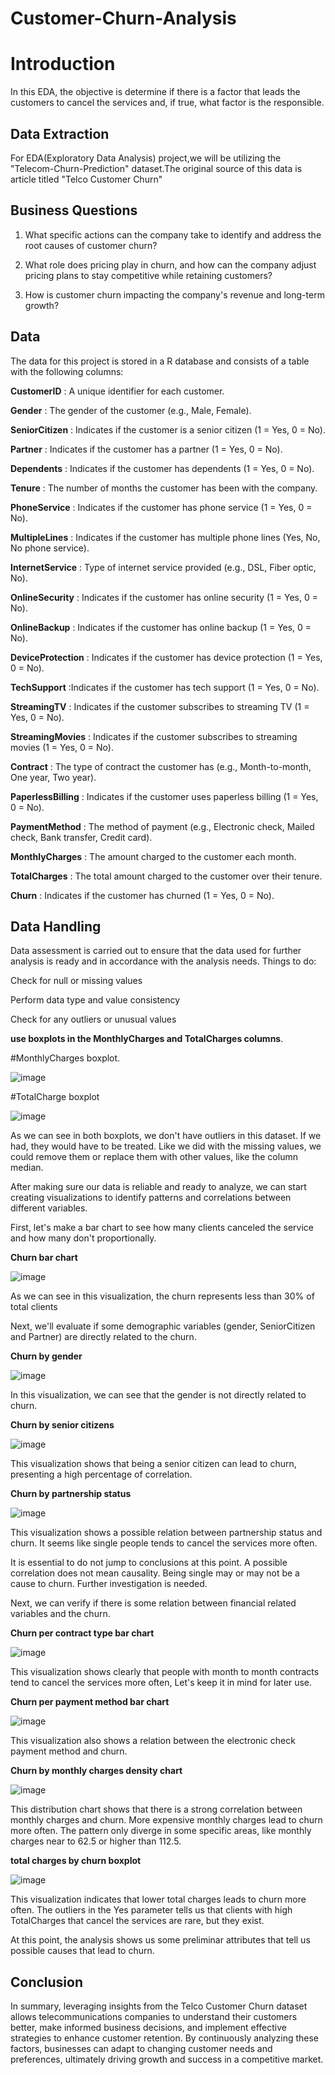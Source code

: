 # Customer-Churn-Analysis
# Introduction
In this EDA, the objective is determine if there is a factor that leads the customers to cancel the services and, if true, what factor is the responsible.

## **Data Extraction**
For EDA(Exploratory Data Analysis) project,we will be utilizing the "Telecom-Churn-Prediction" dataset.The original source of this data is article titled "Telco Customer Churn"

## **Business Questions**
1. What specific actions can the company take to identify and address the root causes of customer churn?
 
2. What role does pricing play in churn, and how can the company adjust pricing plans to stay competitive while retaining customers?
 
3. How is customer churn impacting the company's revenue and long-term growth?



## **Data**
The data for this project is stored in a R database and consists of a table with the following columns:

**CustomerID** :	A unique identifier for each customer.

**Gender** :	The gender of the customer (e.g., Male, Female).

**SeniorCitizen** :	Indicates if the customer is a senior citizen (1 = Yes, 0 = No).

**Partner** :	Indicates if the customer has a partner (1 = Yes, 0 = No).

**Dependents** :	Indicates if the customer has dependents (1 = Yes, 0 = No).

**Tenure** : 	The number of months the customer has been with the company.

**PhoneService** :	Indicates if the customer has phone service (1 = Yes, 0 = No).

**MultipleLines** :	Indicates if the customer has multiple phone lines (Yes, No, No phone service).

**InternetService** :	Type of internet service provided (e.g., DSL, Fiber optic, No).

**OnlineSecurity** :	Indicates if the customer has online security (1 = Yes, 0 = No).

**OnlineBackup** :	Indicates if the customer has online backup (1 = Yes, 0 = No).

**DeviceProtection** :	Indicates if the customer has device protection (1 = Yes, 0 = No).

**TechSupport** :Indicates if the customer has tech support (1 = Yes, 0 = No).

**StreamingTV** :	Indicates if the customer subscribes to streaming TV (1 = Yes, 0 = No).

**StreamingMovies** :	Indicates if the customer subscribes to streaming movies (1 = Yes, 0 = No).

**Contract** :	The type of contract the customer has (e.g., Month-to-month, One year, Two year).

**PaperlessBilling** :	Indicates if the customer uses paperless billing (1 = Yes, 0 = No).

**PaymentMethod** :	The method of payment (e.g., Electronic check, Mailed check, Bank transfer, Credit card).

**MonthlyCharges** :	The amount charged to the customer each month.

**TotalCharges** :	The total amount charged to the customer over their tenure.

**Churn** :	Indicates if the customer has churned (1 = Yes, 0 = No).

## **Data Handling**
Data assessment is carried out to ensure that the data used for further analysis is ready and in accordance with the analysis needs. Things to do:


Check for null ​​or missing values

Perform data type and value consistency

Check for any outliers or unusual values

 **use boxplots in the MonthlyCharges and TotalCharges columns**.

 #MonthlyCharges boxplot.


![image](https://github.com/user-attachments/assets/5c61de4d-9d65-4821-8f8e-69ddab5f090b)

 #TotalCharge boxplot

![image](https://github.com/user-attachments/assets/a4a730f6-9bcf-483e-8703-4413ca336b5f)

As we can see in both boxplots, we don't have outliers in this dataset. If we had, they would have to be treated. Like we did with the missing values, we could remove them or replace them with other values, like the column median.

After making sure our data is reliable and ready to analyze, we can start creating visualizations to identify patterns and correlations between different variables.

First, let's make a bar chart to see how many clients canceled the service and how many don't proportionally.

**Churn bar chart**

![image](https://github.com/user-attachments/assets/85f983e1-9c8a-4c1f-963c-f16ae7e99b76)


As we can see in this visualization, the churn represents less than 30% of total clients

Next, we'll evaluate if some demographic variables (gender, SeniorCitizen and Partner) are directly related to the churn.

**Churn by gender**

![image](https://github.com/user-attachments/assets/25ced8f5-0fb4-455d-932c-c6664979b40a)

In this visualization, we can see that the gender is not directly related to churn.

**Churn by senior citizens**

![image](https://github.com/user-attachments/assets/b1c0aa1f-2914-448b-acfa-ccf918d87ad0)

This visualization shows that being a senior citizen can lead to churn, presenting a high percentage of correlation.


**Churn by partnership status**

![image](https://github.com/user-attachments/assets/cf92c3d6-3825-4efd-86bf-84f3b8d7685e)



This visualization shows a possible relation between partnership status and churn. It seems like single people tends to cancel the services more often.

It is essential to do not jump to conclusions at this point. A possible correlation does not mean causality. Being single may or may not be a cause to churn. Further investigation is needed.

Next, we can verify if there is some relation between financial related variables and the churn.

**Churn per contract type bar chart**


![image](https://github.com/user-attachments/assets/88b3587f-79ef-42a4-8403-9082135f2f93)

This visualization shows clearly that people with month to month contracts tend to cancel the services more often, Let's keep it in mind for later use.


**Churn per payment method bar chart**

![image](https://github.com/user-attachments/assets/e5e66f97-0e6a-4c6c-a658-67423fd97bb2)

This visualization also shows a relation between the electronic check payment method and churn.

**Churn by monthly charges density chart**

![image](https://github.com/user-attachments/assets/6b401acc-d514-43d5-982d-ae003cf14c75)

This distribution chart shows that there is a strong correlation between monthly charges and churn. More expensive monthly charges lead to churn more often. The pattern only diverge in some specific areas, like monthly charges near to 62.5 or higher than 112.5.

**total charges by churn boxplot**

![image](https://github.com/user-attachments/assets/77f3a38c-0ad8-431d-aa20-f73619045a0b)


This visualization indicates that lower total charges leads to churn more often. The outliers in the Yes parameter tells us that clients with high TotalCharges that cancel the services are rare, but they exist.

At this point, the analysis shows us some preliminar attributes that tell us possible causes that lead to churn.

## **Conclusion**
In summary, leveraging insights from the Telco Customer Churn dataset allows telecommunications companies to understand their customers better, make informed business decisions, and implement effective strategies to enhance customer retention. By continuously analyzing these factors, businesses can adapt to changing customer needs and preferences, ultimately driving growth and success in a competitive market.
